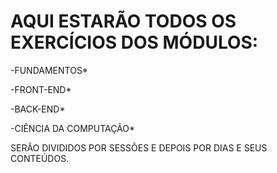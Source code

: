 # AQUI ESTARÃO TODOS OS EXERCÍCIOS DOS MÓDULOS:

-FUNDAMENTOS*

-FRONT-END*

-BACK-END*

-CIÊNCIA DA COMPUTAÇÃO*

SERÃO DIVIDIDOS POR SESSÕES E DEPOIS POR DIAS E SEUS CONTEÚDOS.
